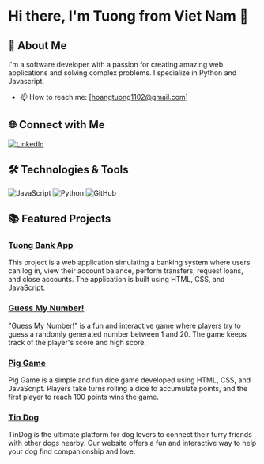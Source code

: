 # Hi there, I'm Tuong from Viet Nam 👋
<!--
![Profile Banner](https://your-banner-url.com/banner.png)
-->
## 🚀 About Me
I'm a software developer with a passion for creating amazing web applications and solving complex problems. I specialize in Python and Javascript.

- 📫 How to reach me: [hoangtuong1102@gmail.com]

## 🌐 Connect with Me
[![LinkedIn](https://img.shields.io/badge/LinkedIn-0077B5?style=for-the-badge&logo=linkedin&logoColor=white)](https://www.linkedin.com/in/nguyen-hoang-tuong-a671801b3/)


## 🛠️ Technologies & Tools
![JavaScript](https://img.shields.io/badge/JavaScript-F7DF1E?style=for-the-badge&logo=javascript&logoColor=black)
![Python](https://img.shields.io/badge/Python-3776AB?style=for-the-badge&logo=python&logoColor=white)
![GitHub](https://img.shields.io/badge/GitHub-181717?style=for-the-badge&logo=github&logoColor=white)

## 📚 Featured Projects
### [Tuong Bank App](https://github.com/hoangtuong1102/tuong-bank-app)
This project is a web application simulating a banking system where users can log in, view their account balance, perform transfers, request loans, and close accounts. The application is built using HTML, CSS, and JavaScript.

### [Guess My Number!](https://github.com/hoangtuong1102/guess-number)
"Guess My Number!" is a fun and interactive game where players try to guess a randomly generated number between 1 and 20. The game keeps track of the player's score and high score.

### [Pig Game](https://github.com/hoangtuong1102/pig-game)
Pig Game is a simple and fun dice game developed using HTML, CSS, and JavaScript. Players take turns rolling a dice to accumulate points, and the first player to reach 100 points wins the game.

### [Tin Dog](https://github.com/hoangtuong1102/tinder_fake)
TinDog is the ultimate platform for dog lovers to connect their furry friends with other dogs nearby. Our website offers a fun and interactive way to help your dog find companionship and love.







<!--
**hoangtuong1102/hoangtuong1102** is a ✨ _special_ ✨ repository because its `README.md` (this file) appears on your GitHub profile.

Here are some ideas to get you started:

- 🔭 I’m currently working on ...
- 🌱 I’m currently learning ...
- 👯 I’m looking to collaborate on ...
- 🤔 I’m looking for help with ...
- 💬 Ask me about ...
- 📫 How to reach me: ...
- 😄 Pronouns: ...
- ⚡ Fun fact: ...
-->
